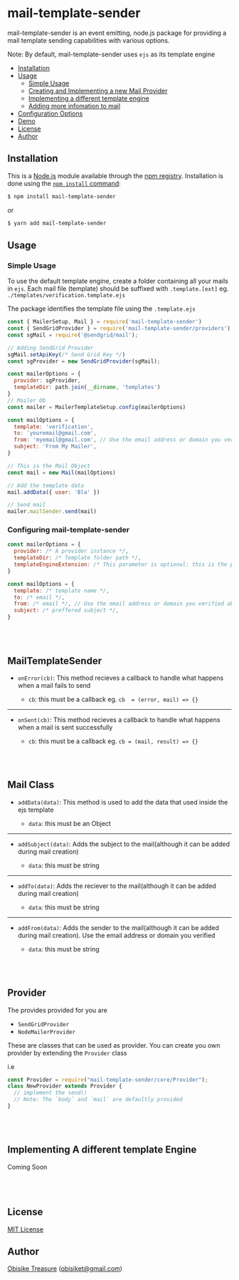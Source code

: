 # mail-template-sender


mail-template-sender is an event emitting, node.js package for providing a mail template sending capabilities with various options.

Note: By default, mail-template-sender uses `ejs` as its template engine

<!-- **[Follow me (@obisiket1) on Twitter!](https://twitter.com/intent/user?screen_name=obisiket1)** -->

- [Installation](#installation)
- [Usage](#usage)
  - [Simple Usage](#This-is-how-to-set-it-up-for-your-project)
  - [Creating and Implementing a new Mail Provider](#Implement-a-mail-provider)
  - [Implementing a different template engine](#Implement-a-template-engine)
  - [Adding more infomation to mail](#adding-data-to-mail)
- [Configuration Options](#configuration-options)
- [Demo](#demo)
- [License](#license)
- [Author](#author)

## Installation

This is a [Node.js](https://nodejs.org/en/) module available through the
[npm registry](https://www.npmjs.com/). Installation is done using the
[`npm install` command](https://docs.npmjs.com/getting-started/installing-npm-packages-locally):

```sh
$ npm install mail-template-sender
```

or

```sh
$ yarn add mail-template-sender
```

## Usage

### Simple Usage

To use the default template engine, create a folder containing all your mails in `ejs`. Each mail file (template) should be suffixed with `.template.[ext]` eg. `./templates/verification.template.ejs`

The package identifies the template file using the `.template.ejs`

```javascript
const { MailerSetup, Mail } = require('mail-template-sender')
const { SendGridProvider } = require('mail-template-sender/providers')
const sgMail = require('@sendgrid/mail');

// Adding SendGrid Provider
sgMail.setApiKey(/* Send Grid Key */)
const sgProvider = new SendGridProvider(sgMail);

const mailerOptions = {
  provider: sgProvider,
  templateDir: path.join(__dirname, 'templates')
}
// Mailer Ob
const mailer = MailerTemplateSetup.config(mailerOptions)

const mailOptions = {
  template: 'verification',
  to: 'youremail@gmail.com',
  from: 'myemail@gmail.com', // Use the email address or domain you verified above
  subject: 'From My Mailer',
}

// This is the Mail Object
const mail = new Mail(mailOptions)

// Add the template data
mail.addData({ user: 'Bla' })

// Send mail
mailer.mailSender.send(mail)
```

### Configuring mail-template-sender

```javascript
const mailerOptions = {
  provider: /* A provider instance */,
  templateDir: /* Template folder path */,
  templateEngineExtension: /* This parameter is optional: this is the preffered template engine file extension */
}

const mailOptions = {
  template: /* template name */,
  to: /* email */,
  from: /* email */, // Use the email address or domain you verified above
  subject: /* preffered subject */,
}
```
<br><br/>
## MailTemplateSender

- `onError(cb)`: This method recieves a callback to handle what happens when a mail fails to send

  - `cb`: this must be a callback eg. `cb  = (error, mail) => {}`

------
- `onSent(cb)`: This method recieves a callback to handle what happens when a mail is sent successfully

  - `cb`: this must be a callback eg. `cb = (mail, result) => {}`

<br><br>
## Mail Class

- `addData(data)`: This method is used to add the data that used inside the ejs template

  - `data`: this must be an Object
---
- `addSubject(data)`: Adds the subject to the mail(although it can be added during mail creation)

  - `data`: this must be string
----
- `addTo(data)`: Adds the reciever to the mail(although it can be added during mail creation)

  - `data`: this must be string
----
- `addFrom(data)`: Adds the sender to the mail(although it can be added during mail creation). Use the email address or domain you verified

  - `data`: this must be string

<br></br>
## Provider

The provides provided for you are

- `SendGridProvider`
- `NodeMailerProvider`

These are classes that can be used as provider. You can create you own provider by extending the `Provider` class

i.e

```js
const Provider = require("mail-template-sender/core/Provider");
class NewProvider extends Provider {
  // implement the send()
  // Note: The `body` and `mail` are defaultly provided
}
```

<br></br>
## Implementing A different template Engine

Coming Soon
<br></br>
<br></br>
## License

[MIT License](http://www.opensource.org/licenses/mit-license.php)

## Author

[Obisike Treasure](https://github.com/Otrex) ([obisiket@gmail.com](mailto:obisiket@gmail.com))
